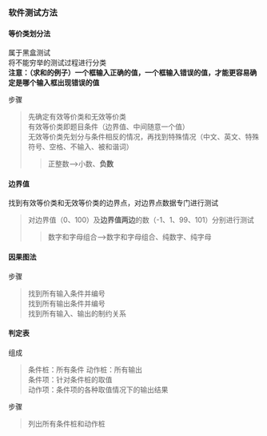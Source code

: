 ### 软件测试方法

#### 等价类划分法

属于黑盒测试  
将不能穷举的测试过程进行分类  
**注意：（求和的例子）一个框输入正确的值，一个框输入错误的值，才能更容易确定是哪个输入框出现错误的值**

步骤  
>先确定有效等价类和无效等价类  
>有效等价类即题目条件（边界值、中间随意一个值）  
>无效等价类先划分与条件相反的情况，再找到特殊情况（中文、英文、特殊符号、空格、不输入、被和谐词）  
>>正整数-->小数、**负数**

#### 边界值

找到有效等价类和无效等价类的边界点，对边界点数据专门进行测试
>对边界值（0、100）及**边界值两边**的数（-1、1、99、101）分别进行测试  
>>数字和字母组合-->数字和字母组合、纯数字、纯字母  

#### 因果图法

步骤  
>找到所有输入条件并编号  
>找到所有输出条件并编号  
>找到所有输入、输出的制约关系

#### 判定表

组成
>条件桩：所有条件 
>动作桩：所有输出  
>条件项：针对条件桩的取值  
>动作项：条件项的各种取值情况下的输出结果  

步骤
>列出所有条件桩和动作桩  
>
>







